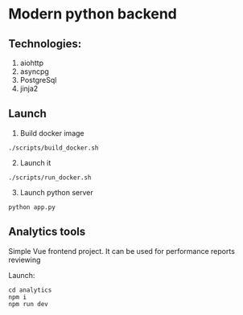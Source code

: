 # Modern python backend

## Technologies:
1) aiohttp
2) asyncpg
3) PostgreSql
4) jinja2

## Launch

1) Build docker image
```shell
./scripts/build_docker.sh
```
2) Launch it
```shell
./scripts/run_docker.sh
```
3) Launch python server
```shell
python app.py
```

## Analytics tools
Simple Vue frontend project.
It can be used for performance reports reviewing

Launch:
```shell
cd analytics
npm i
npm run dev
```